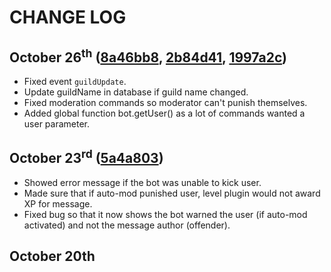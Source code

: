 # CHANGE LOG 

## October 26<sup>th</sup> ([8a46bb8](https://github.com/Spiderjockey02/Discord-Bot/commit/8a46bb8506e965c478190a114548b53b28028927), [2b84d41](https://github.com/Spiderjockey02/Discord-Bot/commit/2b84d4150546b4833b6efcaa3844c77ad1b96304), [1997a2c](https://github.com/Spiderjockey02/Discord-Bot/commit/2b84d4150546b4833b6efcaa3844c77ad1b96304))
* Fixed event `guildUpdate`.
* Update guildName in database if guild name changed.
* Fixed moderation commands so moderator can't punish themselves.
* Added global function bot.getUser() as a lot of commands wanted a user parameter.

## October 23<sup>rd</sup> ([5a4a803](https://github.com/Spiderjockey02/Discord-Bot/commit/5a4a8035d8c04cc44c157bc41c834e20bed6348f))
* Showed error message if the bot was unable to kick user.
* Made sure that if auto-mod punished user, level plugin would not award XP for message.
* Fixed bug so that it now shows the bot warned the user (if auto-mod activated) and not the message author (offender).

## October 20th
